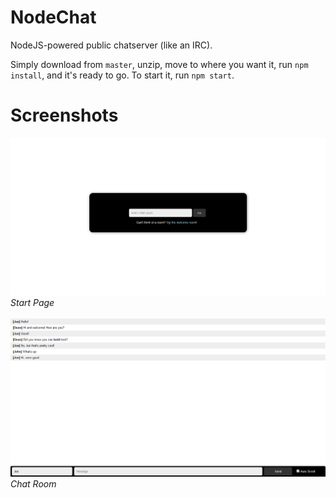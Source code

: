# NodeChat
NodeJS-powered public chatserver (like an IRC).  

Simply download from `master`, unzip, move to where you want it, run `npm install`, and it's ready to go. To start it, run `npm start`.

# Screenshots
![Start Page](https://github.com/sykeben/NodeChat/raw/master/screenshots/startpage.png)
*Start Page*  
<br>
![Chat Room](https://github.com/sykeben/NodeChat/raw/master/screenshots/chatroom.png)
*Chat Room*
